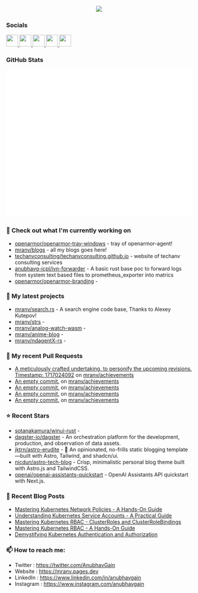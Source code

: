 <p align="center"><img src="https://raw.githubusercontent.com/mranv/mranv/main/anubhavgain.png" /></p>



### Socials

<p align="left"> <a href="https://www.github.com/mranv" target="_blank" rel="noreferrer"> <picture> <source media="(prefers-color-scheme: dark)" srcset="https://raw.githubusercontent.com/danielcranney/readme-generator/main/public/icons/socials/github-dark.svg" /> <source media="(prefers-color-scheme: light)" srcset="https://raw.githubusercontent.com/danielcranney/readme-generator/main/public/icons/socials/github.svg" /> <img src="https://raw.githubusercontent.com/danielcranney/readme-generator/main/public/icons/socials/github.svg" width="32" height="32" /> </picture> </a> <a href="http://www.instagram.com/anubhavgain" target="_blank" rel="noreferrer"> <picture> <source media="(prefers-color-scheme: dark)" srcset="https://raw.githubusercontent.com/danielcranney/readme-generator/main/public/icons/socials/instagram-dark.svg" /> <source media="(prefers-color-scheme: light)" srcset="https://raw.githubusercontent.com/danielcranney/readme-generator/main/public/icons/socials/instagram.svg" /> <img src="https://raw.githubusercontent.com/danielcranney/readme-generator/main/public/icons/socials/instagram.svg" width="32" height="32" /> </picture> </a> <a href="https://www.linkedin.com/in/anubhavgain" target="_blank" rel="noreferrer"> <picture> <source media="(prefers-color-scheme: dark)" srcset="https://raw.githubusercontent.com/danielcranney/readme-generator/main/public/icons/socials/linkedin-dark.svg" /> <source media="(prefers-color-scheme: light)" srcset="https://raw.githubusercontent.com/danielcranney/readme-generator/main/public/icons/socials/linkedin.svg" /> <img src="https://raw.githubusercontent.com/danielcranney/readme-generator/main/public/icons/socials/linkedin.svg" width="32" height="32" /> </picture> </a> <a href="https://mranv.pages.dev/rss.xml" target="_blank" rel="noreferrer"> <picture> <source media="(prefers-color-scheme: dark)" srcset="https://raw.githubusercontent.com/danielcranney/readme-generator/main/public/icons/socials/rss-dark.svg" /> <source media="(prefers-color-scheme: light)" srcset="https://raw.githubusercontent.com/danielcranney/readme-generator/main/public/icons/socials/rss.svg" /> <img src="https://raw.githubusercontent.com/danielcranney/readme-generator/main/public/icons/socials/rss.svg" width="32" height="32" /> </picture> </a> <a href="https://www.x.com/AnubhavGain" target="_blank" rel="noreferrer"> <picture> <source media="(prefers-color-scheme: dark)" srcset="https://raw.githubusercontent.com/danielcranney/readme-generator/main/public/icons/socials/twitter-dark.svg" /> <source media="(prefers-color-scheme: light)" srcset="https://raw.githubusercontent.com/danielcranney/readme-generator/main/public/icons/socials/twitter.svg" /> <img src="https://raw.githubusercontent.com/danielcranney/readme-generator/main/public/icons/socials/twitter.svg" width="32" height="32" /> </picture> </a> </p>

### GitHub Stats

<p align="left"><img src="https://raw.githubusercontent.com/mranv/mranv/main/github-metrics.svg" /></p>

### 👷 Check out what I'm currently working on

- [openarmor/openarmor-tray-windows](https://github.com/openarmor/openarmor-tray-windows) - tray of openarmor-agent!
- [mranv/blogs](https://github.com/mranv/blogs) - all my blogs goes here!
- [techanvconsulting/techanvconsulting.github.io](https://github.com/techanvconsulting/techanvconsulting.github.io) - website of techanv consulting services
- [anubhavg-icpl/ivn-forwarder](https://github.com/anubhavg-icpl/ivn-forwarder) - A basic rust base poc to forward logs from system text based files to prometheus_exporter into matrics
- [openarmor/openarmor-branding](https://github.com/openarmor/openarmor-branding) - 
### 🌱 My latest projects

- [mranv/search.rs](https://github.com/mranv/search.rs) - A search engine code base, Thanks to Alexey Kutepov!
- [mranv/strs](https://github.com/mranv/strs) - 
- [mranv/analog-watch-wasm](https://github.com/mranv/analog-watch-wasm) - 
- [mranv/anime-blog](https://github.com/mranv/anime-blog) - 
- [mranv/ndagentX-rs](https://github.com/mranv/ndagentX-rs) - 
### 🔨 My recent Pull Requests

- [A meticulously crafted undertaking, to personify the upcoming revisions. Timestamp: 1717024092](https://github.com/mranv/achievements/pull/11) on [mranv/achievements](https://github.com/mranv/achievements)
- [An empty commit.](https://github.com/mranv/achievements/pull/10) on [mranv/achievements](https://github.com/mranv/achievements)
- [An empty commit.](https://github.com/mranv/achievements/pull/9) on [mranv/achievements](https://github.com/mranv/achievements)
- [An empty commit.](https://github.com/mranv/achievements/pull/8) on [mranv/achievements](https://github.com/mranv/achievements)
- [An empty commit.](https://github.com/mranv/achievements/pull/7) on [mranv/achievements](https://github.com/mranv/achievements)
### ⭐ Recent Stars

- [sotanakamura/winui-rust](https://github.com/sotanakamura/winui-rust) - 
- [dagster-io/dagster](https://github.com/dagster-io/dagster) - An orchestration platform for the development, production, and observation of data assets.
- [jktrn/astro-erudite](https://github.com/jktrn/astro-erudite) - 📝 An opinionated, no-frills static blogging template—built with Astro, Tailwind, and shadcn/ui.
- [nicdun/astro-tech-blog](https://github.com/nicdun/astro-tech-blog) - Crisp, minimalistic personal blog theme built with Astro.js and TailwindCSS.
- [openai/openai-assistants-quickstart](https://github.com/openai/openai-assistants-quickstart) - OpenAI Assistants API quickstart with Next.js.
### 📰 Recent Blog Posts

- [Mastering Kubernetes Network Policies - A Hands-On Guide](https://mranv.pages.dev/posts/kubernetes-network-policies-guide/)
- [Understanding Kubernetes Service Accounts - A Practical Guide](https://mranv.pages.dev/posts/kubernetes-service-accounts-guide/)
- [Mastering Kubernetes RBAC - ClusterRoles and ClusterRoleBindings](https://mranv.pages.dev/posts/kubernetes-rbac-clusterroles/)
- [Mastering Kubernetes RBAC - A Hands-On Guide](https://mranv.pages.dev/posts/kubernetes-rbac-hands-on/)
- [Demystifying Kubernetes Authentication and Authorization](https://mranv.pages.dev/posts/kubernetes-auth-explained/)
### 📫 How to reach me:
  - Twitter   : <https://twitter.com/AnubhavGain>
  - Website   : <https://mranv.pages.dev>
  - LinkedIn  : <https://www.linkedin.com/in/anubhavgain>
  - Instagram : <https://www.instagram.com/anubhavgain>
